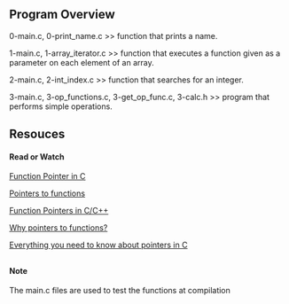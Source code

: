 ## Program Overview

0-main.c, 0-print_name.c >>  function that prints a name.

1-main.c, 1-array_iterator.c >>  function that executes a function given as a parameter on each element of an array.

2-main.c, 2-int_index.c >>  function that searches for an integer.

3-main.c, 3-op_functions.c, 3-get_op_func.c, 3-calc.h >> program that performs simple operations.

## Resouces

#### Read or Watch

[Function Pointer in C](https://www.geeksforgeeks.org/function-pointer-in-c/)

[Pointers to functions](https://publications.gbdirect.co.uk//c_book/chapter5/function_pointers.html)

[Function Pointers in C/C++](https://www.youtube.com/watch?v=ynYtgGUNelE)

[Why pointers to functions?](https://www.youtube.com/watch?v=sxTFSDAZM8s&feature=youtu.be)

[Everything you need to know about pointers in C](https://boredzo.org/pointers/)


##

#### Note

The main.c files are used to test the functions at compilation
